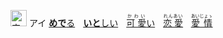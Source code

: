 <kbd><img src="https://glyphwiki.org/glyph/u611b.svg" width="26" height="26" alt="宗"></kbd>
<kbd>アイ</kbd>
[**めで**る]()&numsp;
[**いと**しい]()&numsp;
[<ruby>可 愛<rt>かわい</rt></ruby>い]()&numsp;
[<ruby>恋 愛<rt>れんあい</rt></ruby>]()&numsp;
[<ruby>愛 情<rt>あいじょゝ</rt></ruby>]()&numsp;
